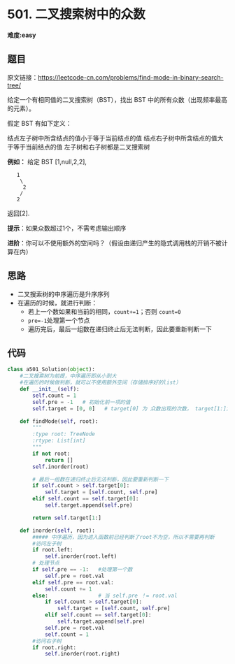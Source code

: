# 501. 二叉搜索树中的众数
**难度:easy**
## 题目
原文链接：https://leetcode-cn.com/problems/find-mode-in-binary-search-tree/

给定一个有相同值的二叉搜索树（BST），找出 BST 中的所有众数（出现频率最高的元素）。

假定 BST 有如下定义：

结点左子树中所含结点的值小于等于当前结点的值
结点右子树中所含结点的值大于等于当前结点的值
左子树和右子树都是二叉搜索树

**例如：**
给定 BST [1,null,2,2],
```
   1
    \
     2
    /
   2
```
返回[2].

**提示**：如果众数超过1个，不需考虑输出顺序

**进阶**：你可以不使用额外的空间吗？（假设由递归产生的隐式调用栈的开销不被计算在内）


## 思路
* 二叉搜索树的中序遍历是升序序列
* 在遍历的时候，就进行判断：
  * 若上一个数如果和当前的相同，```count+=1```；否则 ```count=0```
  * ```pre=-1```处理第一个节点
  * 遍历完后，最后一组数在递归终止后无法判断，因此要重新判断一下

## 代码
```python
class a501_Solution(object):
    #二叉搜索树为前提，中序遍历即从小到大
    #在遍历的时候做判断，就可以不使用额外空间（存储排序好的list）
    def __init__(self):
        self.count = 1
        self.pre = -1   # 初始化前一项的值
        self.target = [0, 0]   # target[0] 为 众数出现的次数， target[1:]为众数

    def findMode(self, root):
        """
        :type root: TreeNode
        :rtype: List[int]
        """
        if not root:
            return []
        self.inorder(root)

        # 最后一组数在递归终止后无法判断，因此要重新判断一下
        if self.count > self.target[0]:
            self.target = [self.count, self.pre]
        elif self.count == self.target[0]:
            self.target.append(self.pre)

        return self.target[1:]

    def inorder(self, root):
        ##### 中序遍历，因为进入函数前已经判断了root不为空，所以不需要再判断
        #访问左子树
        if root.left:
            self.inorder(root.left)
        # 处理节点
        if self.pre == -1:   #处理第一个数
            self.pre = root.val
        elif self.pre == root.val:
            self.count += 1
        else:                # 当 self.pre ！= root.val
            if self.count > self.target[0]:
                self.target = [self.count, self.pre]
            elif self.count == self.target[0]:
                self.target.append(self.pre)
            self.pre = root.val
            self.count = 1
        #访问右子树
        if root.right:
            self.inorder(root.right)
```
